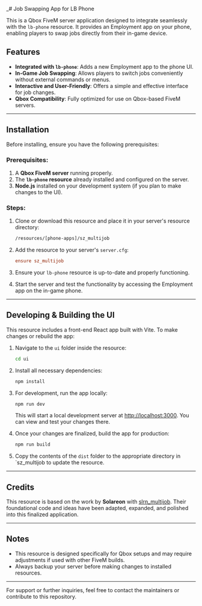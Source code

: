 _# Job Swapping App for LB Phone

This is a Qbox FiveM server application designed to integrate seamlessly with the `lb-phone` resource. It provides an Employment app on your phone, enabling players to swap jobs directly from their in-game device.

## Features

- **Integrated with `lb-phone`**: Adds a new Employment app to the phone UI.
- **In-Game Job Swapping**: Allows players to switch jobs conveniently without external commands or menus.
- **Interactive and User-Friendly**: Offers a simple and effective interface for job changes.
- **Qbox Compatibility**: Fully optimized for use on Qbox-based FiveM servers.

---

## Installation

Before installing, ensure you have the following prerequisites:

### Prerequisites:
1. A **Qbox FiveM server** running properly.
2. The **`lb-phone` resource** already installed and configured on the server.
3. **Node.js** installed on your development system (if you plan to make changes to the UI).

### Steps:
1. Clone or download this resource and place it in your server's resource directory:

   ```bash
   /resources/[phone-apps]/sz_multijob
   ```

2. Add the resource to your server's `server.cfg`:

   ```cfg
   ensure sz_multijob
   ```

3. Ensure your `lb-phone` resource is up-to-date and properly functioning.

4. Start the server and test the functionality by accessing the Employment app on the in-game phone.

---

## Developing & Building the UI

This resource includes a front-end React app built with Vite. To make changes or rebuild the app:

1. Navigate to the `ui` folder inside the resource:

   ```bash
   cd ui
   ```

2. Install all necessary dependencies:

   ```bash
   npm install
   ```

3. For development, run the app locally:

   ```bash
   npm run dev
   ```

   This will start a local development server at [http://localhost:3000](http://localhost:3000). You can view and test your changes there.

4. Once your changes are finalized, build the app for production:

   ```bash
   npm run build
   ```

5. Copy the contents of the `dist` folder to the appropriate directory in `sz_multijob to update the resource.

---

## Credits

This resource is based on the work by **Solareon** with [slrn_multijob](https://github.com/solareon/slrn_multijob). Their foundational code and ideas have been adapted, expanded, and polished into this finalized application.

---

## Notes

- This resource is designed specifically for Qbox setups and may require adjustments if used with other FiveM builds.
- Always backup your server before making changes to installed resources.

---

For support or further inquiries, feel free to contact the maintainers or contribute to this repository.